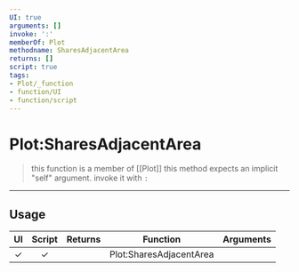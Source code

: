 ```yaml
---
UI: true
arguments: []
invoke: ':'
memberOf: Plot
methodname: SharesAdjacentArea
returns: []
script: true
tags:
- Plot/_function
- function/UI
- function/script
---
```

# Plot:SharesAdjacentArea
> this function is a member of [[Plot]]
> this method expects an implicit "self" argument. invoke it with `:`
-----
## Usage
|  UI | Script | Returns | Function | Arguments |
|:---:|:------:|-------:|:--------:|:---------|
|✓|✓||Plot:SharesAdjacentArea||

